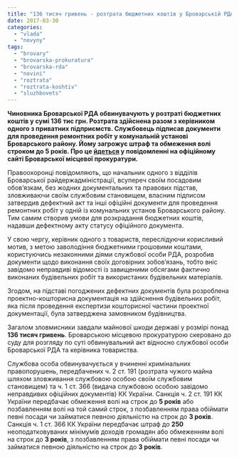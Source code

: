 ```yaml
---
title: "136 тисяч гривень - розтрата бюджетних коштів у Броварській РДА, - прокуратура"
date: 2017-03-30
categories: 
  - "vlada"
  - "novyny"
tags: 
  - "brovary"
  - "brovarska-prokuratura"
  - "brovarska-rda"
  - "novini"
  - "roztrata"
  - "roztrata-koshtiv"
  - "sluzhbovets"
---
```


**Чиновника Броварської РДА обвинувачують у розтраті бюджетних коштів у сумі 136 тис грн. Розтрата здійснена разом з керівником одного з приватних підприємств. Службовець підписав документи для проведення ремонтних робіт у комунальній установі Броварського району. Йому загрожує штраф та обмеження волі строком до 5 років. Про це [йдеться](http://brovaru-prokuratura.org.ua/news/chergovogo-sluzhbovtsya-administratsiyi-zavdyaki-prokuraturi-budut-suditi-za-roztratu-byudzhetnih-koshtiv-u-sumi-ponad-136-tis-grn.html) у повідомленні на офіційному сайті Броварської місцевої прокуратури.**

Правоохоронці повідомляють, що начальник одного з відділів Броварської райдержадміністрації, всупереч своїм посадовим обов’язкам, без жодних документальних та правових підстав, зловживаючи своїм службовим становищем, власним підписом затвердив дефектний акт та інші офіційні документи для проведення ремонтних робіт у одній із комунальних установ Броварського району. Тим самим створив умови для розкрадання бюджетних коштів, надавши дефектному акту статусу офіційного документа.

У свою чергу, керівник одного з товариств, переслідуючи корисливий мотив, з метою заволодіння бюджетними грошовими коштами, користуючись незаконними діями службової особи РДА, розробив документи щодо виконання своїх договірних зобов’язань, тобто вніс завідомо неправдиві відомості із завищеними обсягами фактично виконаних будівельних робіт та використаних будівельних матеріалів.

Згодом, на підставі погоджених дефектних документів була розроблена проектно-кошторисна документація на здійснення будівельних робіт, яка після проведення експертизи кошторисної частини проектної документації, була затверджена замовником будівництва.

Загалом зловмисники завдали майнової шкоди державі у розмірі понад **136 тисяч гривень**. Броварською місцевою прокуратурою скеровано до суду для розгляду по суті обвинувальний акт відносно службової особи Броварської РДА та керівника товариства.

Службова особа обвинувачується у вчиненні кримінальних правопорушень, передбачених ч. 2 ст. 191 (розтрата чужого майна шляхом зловживання службовою особою своїм службовим становищем) та ч. 1 ст. 366 (видача службовою особою завідомо неправдивих офіційних документів) КК України. Санкція ч. 2 ст. 191 КК України передбачає обмеження волі на строк до **5 років** або позбавленням волі на той самий строк, з позбавленням права обіймати певні посади чи займатися певною діяльністю на строк до **3 років**. Санкція ч. 1 ст. 366 КК України передбачає штраф до **250** неоподатковуваних мінімумів доходів громадян або обмеженням волі на строк до **3 років**, з позбавленням права обіймати певні посади чи займатися певною діяльністю на строк до **3 років**.
